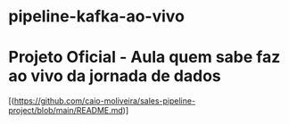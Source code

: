 # pipeline-kafka-ao-vivo


# Projeto Oficial - Aula quem sabe faz ao vivo da jornada de dados

[(https://github.com/caio-moliveira/sales-pipeline-project/blob/main/README.md)]